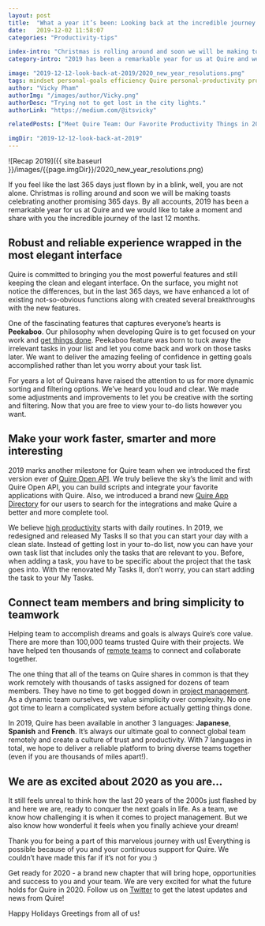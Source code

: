 ```yaml
---
layout: post
title:  "What a year it’s been: Looking back at the incredible journey with Quire in 2019"
date:   2019-12-02 11:58:07
categories: "Productivity-tips"

index-intro: "Christmas is rolling around and soon we will be making toasts celebrating another promising 365 days. By all accounts, 2019 has been a remarkable year for us at Quire and we would like to take a moment and share with you the incredible journey of the last 12 months."
category-intro: "2019 has been a remarkable year for us at Quire and we would like to take a moment and share with you the incredible journey of the last 12 months."

image: "2019-12-12-look-back-at-2019/2020_new_year_resolutions.png"
tags: mindset personal-goals efficiency Quire personal-productivity productivity productivity-app productivity-tool productivity-things to-do-list task-management task-management-software project-management-software New-year-resolutions
author: "Vicky Pham"
authorImg: "/images/author/Vicky.png"
authorDesc: "Trying not to get lost in the city lights."
authorLink: "https://medium.com/@itsvicky"

relatedPosts: ["Meet Quire Team: Our Favorite Productivity Things in 2019", "Busy vs. Productive: 5 Tips to Improve Time Management Skills for Project Managers", "Quire - Behind the Scenes: The Untold Stories"]

imgDir: "2019-12-12-look-back-at-2019"
---
```


![Recap 2019]({{ site.baseurl }}/images/{{page.imgDir}}/2020_new_year_resolutions.png)

If you feel like the last 365 days just flown by in a blink, well, you are not alone. Christmas is rolling around and soon we will be making toasts celebrating another promising 365 days. By all accounts, 2019 has been a remarkable year for us at Quire and we would like to take a moment and share with you the incredible journey of the last 12 months. 

## Robust and reliable experience wrapped in the most elegant interface

Quire is committed to bringing you the most powerful features and still keeping the clean and elegant interface. On the surface, you might not notice the differences, but in the last 365 days, we have enhanced a lot of existing not-so-obvious functions along with created several breakthroughs with the new features. 

One of the fascinating features that captures everyone’s hearts is **Peekaboo**. Our philosophy when developing Quire is to get focused on your work and [get things done](https://quire.io/blog/p/Quire-Peekaboo-and-GTD-Methodology.html). Peekaboo feature was born to tuck away the irrelevant tasks in your list and let you come back and work on those tasks later. We want to deliver the amazing feeling of confidence in getting goals accomplished rather than let you worry about your task list.

For years a lot of Quireans have raised the attention to us for more dynamic sorting and filtering options. We’ve heard you loud and clear. We made some adjustments and improvements to let you be creative with the sorting and filtering. Now that you are free to view your to-do lists however you want. 

## Make your work faster, smarter and more interesting

2019 marks another milestone for Quire team when we introduced the first version ever of [Quire Open API](https://quire.io/blog/p/Quire-and-Beyond-Announce-Quire-API.html). We truly believe the sky’s the limit and with Quire Open API, you can build scripts and integrate your favorite applications with Quire. Also, we introduced a brand new [Quire App Directory](https://quire.io/apps) for our users to search for the integrations and make Quire a better and more complete tool. 

We believe [high productivity](https://quire.io/compare/best-productivity-apps) starts with daily routines. In 2019, we redesigned and released My Tasks II so that you can start your day with a clean slate. Instead of getting lost in your to-do list, now you can have your own task list that includes only the tasks that are relevant to you. Before, when adding a task, you have to be specific about the project that the task goes into. With the renovated My Tasks II, don’t worry, you can start adding the task to your My Tasks. 

## Connect team members and bring simplicity to teamwork

Helping team to accomplish dreams and goals is always Quire’s core value. There are more than 100,000 teams trusted Quire with their projects. We have helped ten thousands of [remote teams](https://quire.io/blog/p/8-best-tips-for-remote-teams-to-boost-productivity-at-virtual-office.html) to connect and collaborate together. 

The one thing that all of the teams on Quire shares in common  is that they work remotely with thousands of tasks assigned for dozens of team members. They have no time to get bogged down in [project management](https://quire.io/compare/best-project-management-software-reviews-comparisons).  As a dynamic team ourselves, we value simplicity over complexity. No one got time to learn a complicated system before actually getting things done. 

In 2019, Quire has been available in another 3 languages: **Japanese**, **Spanish** and **French**. It’s always our ultimate goal to connect global team remotely and create a culture of trust and productivity. With 7 languages in total, we hope to deliver a reliable platform to bring diverse teams together (even if you are thousands of miles apart!). 

## We are as excited about 2020 as you are…

It still feels unreal to think how the last 20 years of the 2000s just flashed by and here we are, ready to conquer the next goals in life. As a team, we know how challenging it is when it comes to project management. But we also know how wonderful it feels when you finally achieve your dream!

Thank you for being a part of this marvelous journey with us! Everything is possible because of you and your continuous support for Quire. We couldn’t have made this far if it’s not for you :) 

Get ready for 2020 - a brand new chapter that will bring hope, opportunities and success to you and your team. We are very excited for what the future holds for Quire in 2020. Follow us on [Twitter](https://twitter.com/quire_io) to get the latest updates and news from Quire!

Happy Holidays Greetings from all of us! 


[jekyll]:      http://jekyllrb.com
[jekyll-gh]:   https://github.com/jekyll/jekyll
[jekyll-help]: https://github.com/jekyll/jekyll-help